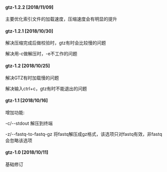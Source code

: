 #### gtz-1.2.2 [2018/11/09]

主要优化索引文件的加载速度，压缩速度会有明显的提升


#### gtz-1.2.1 [2018/10/30]

解决压缩完成后做校验时，gtz有时会比较慢的问题

解决用-c做解压时，-e不工作的问题


#### gtz-1.2 [2018/10/25]

解决GTZ有时加载慢的问题

解决输入ctrl+c，gtz有时不能退出的问题


#### gtz-1.1 [2018/10/16]

增加功能:

-c/--stdout 解压到终端

-z/--fastq-to-fastq-gz 将fastq解压成gz格式，该选项只对fastq有效，非fastq会忽略该选项


#### gtz-1.0 [2018/10/11]

基础修订
